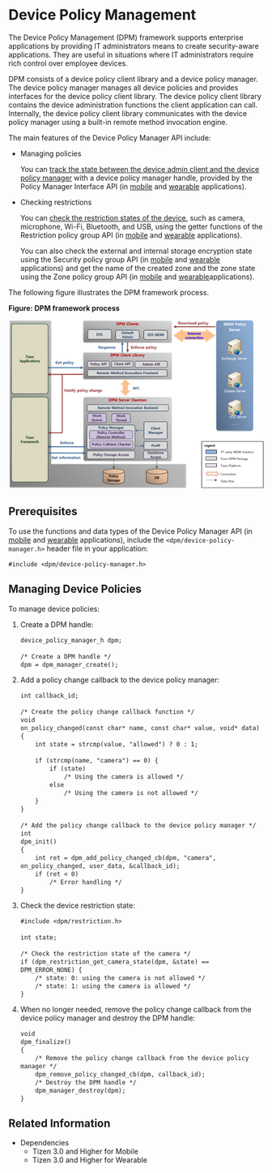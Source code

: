 # Device Policy Management


The Device Policy Management (DPM) framework supports enterprise applications by providing IT administrators means to create security-aware applications. They are useful in situations where IT administrators require rich control over employee devices.

DPM consists of a device policy client library and a device policy manager. The device policy manager manages all device policies and provides interfaces for the device policy client library. The device policy client library contains the device administration functions the client application can call. Internally, the device policy client library communicates with the device policy manager using a built-in remote method invocation engine.

The main features of the Device Policy Manager API include:

- Managing policies

  You can [track the state between the device admin client and the device policy manager](#client_application) with a device policy manager handle, provided by the Policy Manager Interface API (in [mobile](../../../../org.tizen.native.mobile.apireference/group__CAPI__DPM__MANAGER__MODULE.html) and [wearable](../../../../org.tizen.native.wearable.apireference/group__CAPI__DPM__MANAGER__MODULE.html) applications).


- Checking restrictions

  You can [check the restriction states of the device](#client_application), such as camera, microphone, Wi-Fi, Bluetooth, and USB, using the getter functions of the Restriction policy group API (in [mobile](../../../../org.tizen.native.mobile.apireference/group__CAPI__DPM__RESTRICTION__POLICY__MODULE.html) and [wearable](../../../../org.tizen.native.wearable.apireference/group__CAPI__DPM__RESTRICTION__POLICY__MODULE.html) applications).

  You can also check the external and internal storage encryption state using the Security policy group API (in [mobile](../../../../org.tizen.native.mobile.apireference/group__CAPI__DPM__SECURITY__POLICY__MODULE.html) and [wearable](../../../../org.tizen.native.wearable.apireference/group__CAPI__DPM__SECURITY__POLICY__MODULE.html) applications) and get the name of the created zone and the zone state using the Zone policy group API (in [mobile](../../../../org.tizen.native.mobile.apireference/group__CAPI__DPM__ZONE__POLICY__MODULE.html) and [wearable](../../../../org.tizen.native.wearable.apireference/group__CAPI__DPM__ZONE__POLICY__MODULE.html)applications).

The following figure illustrates the DPM framework process.

**Figure: DPM framework process**

![DPM framework process](./media/dpm-framework.png)

## Prerequisites

To use the functions and data types of the Device Policy Manager API (in [mobile](../../../../org.tizen.native.mobile.apireference/group__CAPI__SECURITY__DPM__MODULE.html) and [wearable](../../../../org.tizen.native.wearable.apireference/group__CAPI__SECURITY__DPM__MODULE.html) applications), include the `<dpm/device-policy-manager.h>` header file in your application:

```
#include <dpm/device-policy-manager.h>
```

<a name="client_application"></a>
## Managing Device Policies

To manage device policies:

1. Create a DPM handle:

   ```
   device_policy_manager_h dpm;

   /* Create a DPM handle */
   dpm = dpm_manager_create();
   ```

2. Add a policy change callback to the device policy manager:

   ```
   int callback_id;

   /* Create the policy change callback function */
   void
   on_policy_changed(const char* name, const char* value, void* data)
   {
       int state = strcmp(value, "allowed") ? 0 : 1;

       if (strcmp(name, "camera") == 0) {
           if (state)
               /* Using the camera is allowed */
           else
               /* Using the camera is not allowed */
       }
   }

   /* Add the policy change callback to the device policy manager */
   int
   dpm_init()
   {
       int ret = dpm_add_policy_changed_cb(dpm, "camera", on_policy_changed, user_data, &callback_id);
       if (ret < 0)
           /* Error handling */
   }
   ```

3. Check the device restriction state:

   ```
   #include <dpm/restriction.h>

   int state;

   /* Check the restriction state of the camera */
   if (dpm_restriction_get_camera_state(dpm, &state) == DPM_ERROR_NONE) {
       /* state: 0: using the camera is not allowed */
       /* state: 1: using the camera is allowed */
   }
   ```

4. When no longer needed, remove the policy change callback from the device policy manager and destroy the DPM handle:

   ```
   void
   dpm_finalize()
   {
       /* Remove the policy change callback from the device policy manager */
       dpm_remove_policy_changed_cb(dpm, callback_id);
       /* Destroy the DPM handle */
       dpm_manager_destroy(dpm);
   }
   ```

## Related Information
- Dependencies
  - Tizen 3.0 and Higher for Mobile
  - Tizen 3.0 and Higher for Wearable
